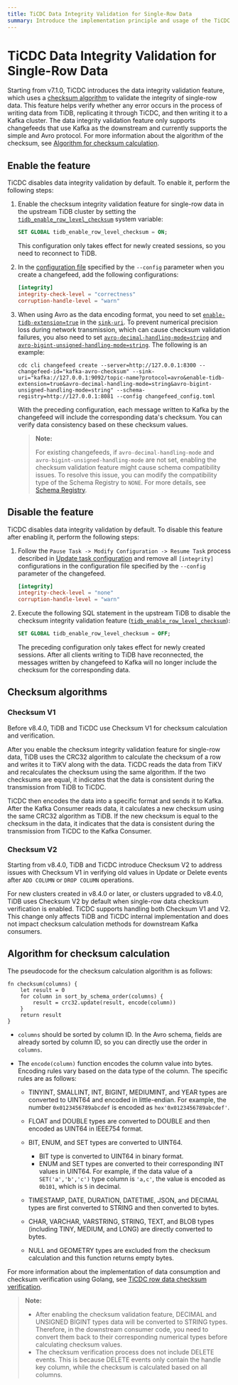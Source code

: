 ```yaml
---
title: TiCDC Data Integrity Validation for Single-Row Data
summary: Introduce the implementation principle and usage of the TiCDC data integrity validation feature.
---
```


# TiCDC Data Integrity Validation for Single-Row Data

Starting from v7.1.0, TiCDC introduces the data integrity validation feature, which uses a [checksum algorithm](#checksum-algorithms) to validate the integrity of single-row data. This feature helps verify whether any error occurs in the process of writing data from TiDB, replicating it through TiCDC, and then writing it to a Kafka cluster. The data integrity validation feature only supports changefeeds that use Kafka as the downstream and currently supports the simple and Avro protocol. For more information about the algorithm of the checksum, see [Algorithm for checksum calculation](#algorithm-for-checksum-calculation).

## Enable the feature

TiCDC disables data integrity validation by default. To enable it, perform the following steps:

1. Enable the checksum integrity validation feature for single-row data in the upstream TiDB cluster by setting the [`tidb_enable_row_level_checksum`](/system-variables.md#tidb_enable_row_level_checksum-new-in-v710) system variable:

    ```sql
    SET GLOBAL tidb_enable_row_level_checksum = ON;
    ```

    This configuration only takes effect for newly created sessions, so you need to reconnect to TiDB.

2. In the [configuration file](/ticdc/ticdc-changefeed-config.md#changefeed-configuration-parameters) specified by the `--config` parameter when you create a changefeed, add the following configurations:

    ```toml
    [integrity]
    integrity-check-level = "correctness"
    corruption-handle-level = "warn"
    ```

3. When using Avro as the data encoding format, you need to set [`enable-tidb-extension=true`](/ticdc/ticdc-sink-to-kafka.md#configure-sink-uri-for-kafka) in the [`sink-uri`](/ticdc/ticdc-sink-to-kafka.md#configure-sink-uri-for-kafka). To prevent numerical precision loss during network transmission, which can cause checksum validation failures, you also need to set [`avro-decimal-handling-mode=string`](/ticdc/ticdc-sink-to-kafka.md#configure-sink-uri-for-kafka) and [`avro-bigint-unsigned-handling-mode=string`](/ticdc/ticdc-sink-to-kafka.md#configure-sink-uri-for-kafka). The following is an example:

    ```shell
    cdc cli changefeed create --server=http://127.0.0.1:8300 --changefeed-id="kafka-avro-checksum" --sink-uri="kafka://127.0.0.1:9092/topic-name?protocol=avro&enable-tidb-extension=true&avro-decimal-handling-mode=string&avro-bigint-unsigned-handling-mode=string" --schema-registry=http://127.0.0.1:8081 --config changefeed_config.toml
    ```

    With the preceding configuration, each message written to Kafka by the changefeed will include the corresponding data's checksum. You can verify data consistency based on these checksum values.

    > **Note:**
    >
    > For existing changefeeds, if `avro-decimal-handling-mode` and `avro-bigint-unsigned-handling-mode` are not set, enabling the checksum validation feature might cause schema compatibility issues. To resolve this issue, you can modify the compatibility type of the Schema Registry to `NONE`. For more details, see [Schema Registry](https://docs.confluent.io/platform/current/schema-registry/fundamentals/avro.html#no-compatibility-checking).

## Disable the feature

TiCDC disables data integrity validation by default. To disable this feature after enabling it, perform the following steps:

1. Follow the `Pause Task -> Modify Configuration -> Resume Task` process described in [Update task configuration](/ticdc/ticdc-manage-changefeed.md#update-task-configuration) and remove all `[integrity]` configurations in the configuration file specified by the `--config` parameter of the changefeed.

    ```toml
    [integrity]
    integrity-check-level = "none"
    corruption-handle-level = "warn"
    ```

2. Execute the following SQL statement in the upstream TiDB to disable the checksum integrity validation feature ([`tidb_enable_row_level_checksum`](/system-variables.md#tidb_enable_row_level_checksum-new-in-v710)):

    ```sql
    SET GLOBAL tidb_enable_row_level_checksum = OFF;
    ```

    The preceding configuration only takes effect for newly created sessions. After all clients writing to TiDB have reconnected, the messages written by changefeed to Kafka will no longer include the checksum for the corresponding data.

## Checksum algorithms

### Checksum V1

Before v8.4.0, TiDB and TiCDC use Checksum V1 for checksum calculation and verification.

After you enable the checksum integrity validation feature for single-row data, TiDB uses the CRC32 algorithm to calculate the checksum of a row and writes it to TiKV along with the data. TiCDC reads the data from TiKV and recalculates the checksum using the same algorithm. If the two checksums are equal, it indicates that the data is consistent during the transmission from TiDB to TiCDC.

TiCDC then encodes the data into a specific format and sends it to Kafka. After the Kafka Consumer reads data, it calculates a new checksum using the same CRC32 algorithm as TiDB. If the new checksum is equal to the checksum in the data, it indicates that the data is consistent during the transmission from TiCDC to the Kafka Consumer.

### Checksum V2

Starting from v8.4.0, TiDB and TiCDC introduce Checksum V2 to address issues with Checksum V1 in verifying old values in Update or Delete events after `ADD COLUMN` or `DROP COLUMN` operations.

For new clusters created in v8.4.0 or later, or clusters upgraded to v8.4.0, TiDB uses Checksum V2 by default when single-row data checksum verification is enabled. TiCDC supports handling both Checksum V1 and V2. This change only affects TiDB and TiCDC internal implementation and does not impact checksum calculation methods for downstream Kafka consumers.

## Algorithm for checksum calculation

The pseudocode for the checksum calculation algorithm is as follows:

```
fn checksum(columns) {
    let result = 0
    for column in sort_by_schema_order(columns) {
        result = crc32.update(result, encode(column))
    }
    return result
}
```

* `columns` should be sorted by column ID. In the Avro schema, fields are already sorted by column ID, so you can directly use the order in `columns`.

* The `encode(column)` function encodes the column value into bytes. Encoding rules vary based on the data type of the column. The specific rules are as follows:

    * TINYINT, SMALLINT, INT, BIGINT, MEDIUMINT, and YEAR types are converted to UINT64 and encoded in little-endian. For example, the number `0x0123456789abcdef` is encoded as `hex'0x0123456789abcdef'`.
    * FLOAT and DOUBLE types are converted to DOUBLE and then encoded as UINT64 in IEEE754 format.
    * BIT, ENUM, and SET types are converted to UINT64.

        * BIT type is converted to UINT64 in binary format.
        * ENUM and SET types are converted to their corresponding INT values in UINT64. For example, if the data value of a `SET('a','b','c')` type column is `'a,c'`, the value is encoded as `0b101`, which is `5` in decimal.

    * TIMESTAMP, DATE, DURATION, DATETIME, JSON, and DECIMAL types are first converted to STRING and then converted to bytes.
    * CHAR, VARCHAR, VARSTRING, STRING, TEXT, and BLOB types (including TINY, MEDIUM, and LONG) are directly converted to bytes.
    * NULL and GEOMETRY types are excluded from the checksum calculation and this function returns empty bytes.

For more information about the implementation of data consumption and checksum verification using Golang, see [TiCDC row data checksum verification](/ticdc/ticdc-avro-checksum-verification.md).

> **Note:**
>
> - After enabling the checksum validation feature, DECIMAL and UNSIGNED BIGINT types data will be converted to STRING types. Therefore, in the downstream consumer code, you need to convert them back to their corresponding numerical types before calculating checksum values.
> - The checksum verification process does not include DELETE events. This is because DELETE events only contain the handle key column, while the checksum is calculated based on all columns.
